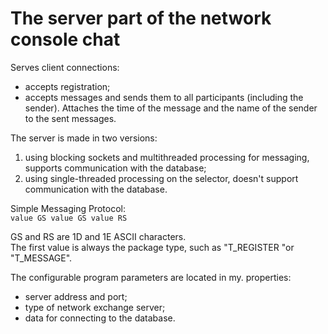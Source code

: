 # The server part of the network console chat

Serves client connections:
* accepts registration;
* accepts messages and sends them to all participants (including
  the sender). Attaches the time of the message and the name of the sender to the sent messages.

The server is made in two versions:
1) using blocking sockets and multithreaded processing for messaging, supports communication with the database;
2) using single-threaded processing on the selector, doesn't support communication with the database.

Simple Messaging Protocol: <br>
`value GS value GS value RS` <br>

GS and RS are 1D and 1E ASCII characters. <br>
The first value is always the package type, such as "T_REGISTER "or
"T_MESSAGE".

The configurable program parameters are located in my. properties:
* server address and port;
* type of network exchange server;
* data for connecting to the database.